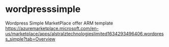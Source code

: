 # wordpresssimple
Wordpress Simple MarketPlace offer ARM template
https://azuremarketplace.microsoft.com/en-us/marketplace/apps/alstralztechnologieslimited1634293496406.wordpress_simple?tab=Overview
